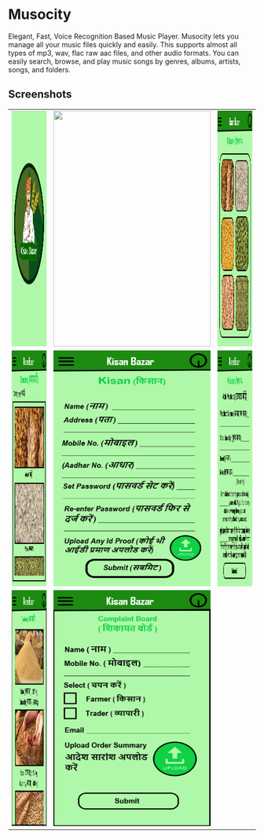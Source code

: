 # Musocity

Elegant, Fast, Voice Recognition Based Music Player. Musocity lets you manage all your music files quickly and easily. This supports almost all types of mp3, wav, flac raw aac files, and other audio formats. You can easily search, browse, and play music songs by genres, albums, artists, songs, and folders.

## Screenshots
<table>
<tr>
    <td><img src="https://github.com/SatyamSoni23/Kisan_Bazar/blob/master/UI/k1.png" width=320 height=480 padding = "20"/></td>
    <td><img src="https://github.com/SatyamSoni23/Kisan_Bazar/blob/master/UI/k2.png" width=320 height=480 padding = "20"/></td>
    <td><img src="https://github.com/SatyamSoni23/Kisan_Bazar/blob/master/UI/k3.png" width=320 height=480 padding = "20"/></td>
  </tr>
<tr>
   <td><img src="https://github.com/SatyamSoni23/Kisan_Bazar/blob/master/UI/k4.png" width=320 height=480 padding = "20"/></td>
    <td><img src="https://github.com/SatyamSoni23/Kisan_Bazar/blob/master/UI/k5.png" width=320 height=480 padding = "20"/></td>
<td><img src="https://github.com/SatyamSoni23/Kisan_Bazar/blob/master/UI/k6.png" width=320 height=480 padding = "20"/></td>
</tr>
<tr>
<td><img src="https://github.com/SatyamSoni23/Kisan_Bazar/blob/master/UI/k7.png" width=320 height=480 padding = "20"/></td>
<td><img src="https://github.com/SatyamSoni23/Kisan_Bazar/blob/master/UI/k8.png" width=320 height=480 padding = "20"/></td>
  </tr>
</table>

